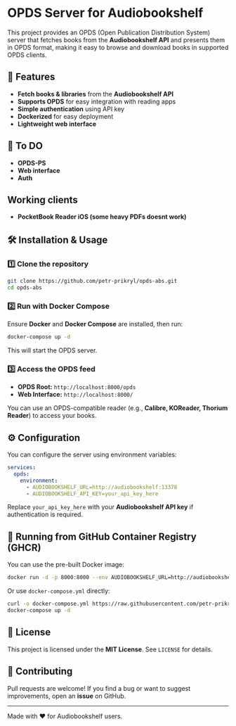 # OPDS Server for Audiobookshelf

This project provides an OPDS (Open Publication Distribution System) server that fetches books from the **Audiobookshelf API** and presents them in OPDS format, making it easy to browse and download books in supported OPDS clients.

## 🚀 Features

- **Fetch books & libraries** from the **Audiobookshelf API**
- **Supports OPDS** for easy integration with reading apps
- **Simple authentication** using API key
- **Dockerized** for easy deployment
- **Lightweight web interface** 

## 🚀 To DO
  -  **OPDS-PS**
  -  **Web interface**
  -  **Auth**

## Working clients
 - **PocketBook Reader iOS (some heavy PDFs doesnt work)**

## 🛠 Installation & Usage

### 1️⃣ **Clone the repository**

```bash
git clone https://github.com/petr-prikryl/opds-abs.git
cd opds-abs
```

### 2️⃣ **Run with Docker Compose**

Ensure **Docker** and **Docker Compose** are installed, then run:

```bash
docker-compose up -d
```

This will start the OPDS server.

### 3️⃣ **Access the OPDS feed**

- **OPDS Root:** `http://localhost:8000/opds`
- **Web Interface:** `http://localhost:8000/`

You can use an OPDS-compatible reader (e.g., **Calibre, KOReader, Thorium Reader**) to access your books.

## ⚙ Configuration

You can configure the server using environment variables:

```yaml
services:
  opds:
    environment:
      - AUDIOBOOKSHELF_URL=http://audiobookshelf:13378
      - AUDIOBOOKSHELF_API_KEY=your_api_key_here
```

Replace `your_api_key_here` with your **Audiobookshelf API key** if authentication is required.

## 🐳 Running from GitHub Container Registry (GHCR)

You can use the pre-built Docker image:

```bash
docker run -d -p 8000:8000 --env AUDIOBOOKSHELF_URL=http://audiobookshelf:13378/api ghcr.io/petr-prikryl/opds-abs:latest
```

Or use `docker-compose.yml` directly:

```bash
curl -o docker-compose.yml https://raw.githubusercontent.com/petr-prikryl/OPDS-ABS/refs/heads/master/docker-compose.yml
docker-compose up -d
```

## 📜 License

This project is licensed under the **MIT License**. See `LICENSE` for details.

## 🙌 Contributing

Pull requests are welcome! If you find a bug or want to suggest improvements, open an **issue** on GitHub.

---

Made with ❤️ for Audiobookshelf users.

